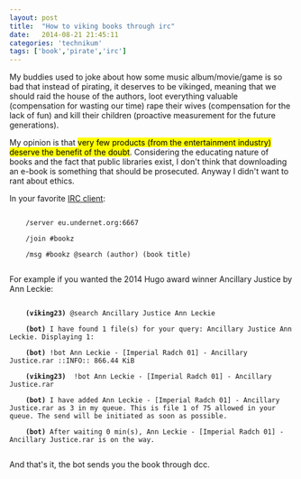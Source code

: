 ```yaml
---
layout: post
title:  "How to viking books through irc"
date:   2014-08-21 21:45:11
categories: 'technikum'
tags: ['book','pirate','irc']
---
```


My buddies used to joke about how some music album/movie/game is so bad that instead of pirating, it deserves to be vikinged, meaning that we should raid the house of the authors, loot everything valuable (compensation for wasting our time) rape their wives (compensation for the lack of fun) and kill their children (proactive measurement for the future generations).

My opinion is that <mark>very few products (from the entertainment industry) deserve the benefit of the doubt</mark>. Considering the educating nature of books and the fact that public libraries exist, I don't think that downloading an e-book is something that should be prosecuted. Anyway I didn't want to rant about ethics.

In your favorite <a href="https://en.wikipedia.org/wiki/IRC_client">IRC client</a>:

<code>
	/server eu.undernet.org:6667<br>
	/join #bookz<br>
	/msg #bookz @search (author) (book title)<br>
</code>

For example if you wanted the 2014 Hugo award winner Ancillary Justice by Ann Leckie:

<code>
	<b>(viking23)</b> @search Ancillary Justice Ann Leckie<br>
	<b>(bot)</b> I have found 1 file(s) for your query: Ancillary Justice Ann Leckie. Displaying 1:<br>
	<b>(bot)</b> !bot Ann Leckie - [Imperial Radch 01] - Ancillary Justice.rar ::INFO:: 866.44 KiB<br>
	<b>(viking23)</b>  !bot Ann Leckie - [Imperial Radch 01] - Ancillary Justice.rar<br>
	<b>(bot)</b> I have added Ann Leckie - [Imperial Radch 01] - Ancillary Justice.rar as 3 in my queue. This is file 1 of 75 allowed in your queue. The send will be initiated as soon as possible.<br>
	<b>(bot)</b> After waiting 0 min(s), Ann Leckie - [Imperial Radch 01] - Ancillary Justice.rar is on the way.<br>
</code>

And that's it, the bot sends you the book through dcc.